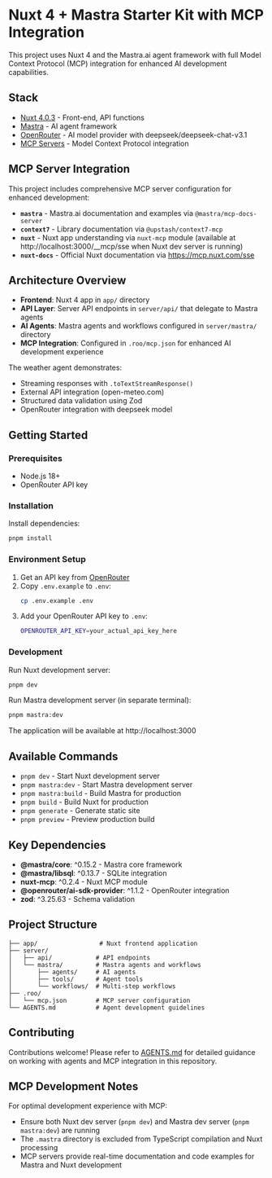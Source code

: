 # Nuxt 4 + Mastra Starter Kit with MCP Integration

This project uses Nuxt 4 and the Mastra.ai agent framework with full Model Context Protocol (MCP) integration for enhanced AI development capabilities.

## Stack

- [Nuxt 4.0.3](https://nuxt.com) - Front-end, API functions
- [Mastra](https://mastra.ai/) - AI agent framework
- [OpenRouter](https://openrouter.ai/) - AI model provider with deepseek/deepseek-chat-v3.1
- [MCP Servers](https://modelcontextprotocol.io/) - Model Context Protocol integration

## MCP Server Integration

This project includes comprehensive MCP server configuration for enhanced development:

- **`mastra`** - Mastra.ai documentation and examples via `@mastra/mcp-docs-server`
- **`context7`** - Library documentation via `@upstash/context7-mcp`
- **`nuxt`** - Nuxt app understanding via `nuxt-mcp` module (available at http://localhost:3000/__mcp/sse when Nuxt dev server is running)
- **`nuxt-docs`** - Official Nuxt documentation via https://mcp.nuxt.com/sse

## Architecture Overview

- **Frontend**: Nuxt 4 app in `app/` directory
- **API Layer**: Server API endpoints in `server/api/` that delegate to Mastra agents
- **AI Agents**: Mastra agents and workflows configured in `server/mastra/` directory
- **MCP Integration**: Configured in `.roo/mcp.json` for enhanced AI development experience

The weather agent demonstrates:
- Streaming responses with `.toTextStreamResponse()`
- External API integration (open-meteo.com)
- Structured data validation using Zod
- OpenRouter integration with deepseek model

## Getting Started

### Prerequisites

- Node.js 18+ 
- OpenRouter API key

### Installation

Install dependencies:

```sh
pnpm install
```

### Environment Setup

1. Get an API key from [OpenRouter](https://openrouter.ai/keys)
2. Copy `.env.example` to `.env`:
   ```bash
   cp .env.example .env
   ```
3. Add your OpenRouter API key to `.env`:
   ```bash
   OPENROUTER_API_KEY=your_actual_api_key_here
   ```

### Development

Run Nuxt development server:

```sh
pnpm dev
```

Run Mastra development server (in separate terminal):

```sh
pnpm mastra:dev
```

The application will be available at http://localhost:3000

## Available Commands

- `pnpm dev` - Start Nuxt development server
- `pnpm mastra:dev` - Start Mastra development server
- `pnpm mastra:build` - Build Mastra for production
- `pnpm build` - Build Nuxt for production
- `pnpm generate` - Generate static site
- `pnpm preview` - Preview production build

## Key Dependencies

- **@mastra/core**: ^0.15.2 - Mastra core framework
- **@mastra/libsql**: ^0.13.7 - SQLite integration
- **nuxt-mcp**: ^0.2.4 - Nuxt MCP module
- **@openrouter/ai-sdk-provider**: ^1.1.2 - OpenRouter integration
- **zod**: ^3.25.63 - Schema validation

## Project Structure

```
├── app/                 # Nuxt frontend application
├── server/
│   ├── api/            # API endpoints
│   └── mastra/         # Mastra agents and workflows
│       ├── agents/     # AI agents
│       ├── tools/      # Agent tools
│       └── workflows/  # Multi-step workflows
├── .roo/
│   └── mcp.json        # MCP server configuration
└── AGENTS.md           # Agent development guidelines
```

## Contributing

Contributions welcome! Please refer to [AGENTS.md](AGENTS.md) for detailed guidance on working with agents and MCP integration in this repository.

## MCP Development Notes

For optimal development experience with MCP:
- Ensure both Nuxt dev server (`pnpm dev`) and Mastra dev server (`pnpm mastra:dev`) are running
- The `.mastra` directory is excluded from TypeScript compilation and Nuxt processing
- MCP servers provide real-time documentation and code examples for Mastra and Nuxt development
